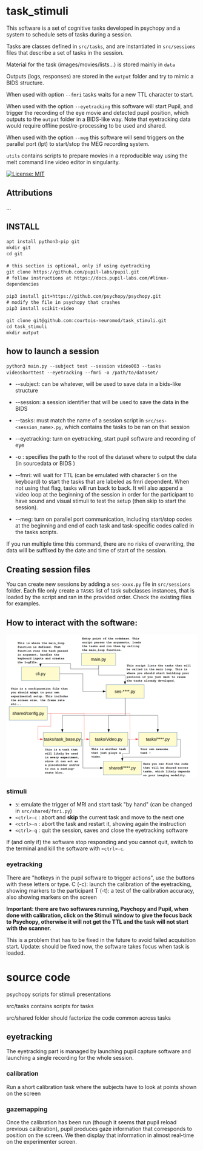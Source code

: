 # task_stimuli

This software is a set of cognitive tasks developed in psychopy and a system to schedule sets of tasks during a session.

Tasks are classes defined in `src/tasks`, and are instantiated in `src/sessions` files that describe a set of tasks in the session.

Material for the task (images/movies/lists...) is stored mainly in `data`

Outputs (logs, responses) are stored in the `output` folder and try to mimic a BIDS structure.

When used with option `--fmri` tasks waits for a new TTL character to start.

When used with the option `--eyetracking` this software will start Pupil, and trigger the recording of the eye movie and detected pupil position, which outputs to the `output` folder in a BIDS-like way.
Note that eyetracking data would require offline post/re-processing to be used and shared.

When used with the option `--meg` this software will send triggers on the parallel port (lpt) to start/stop the MEG recording system.

`utils` contains scripts to prepare movies in a reproducible way using the melt command line video editor in singularity.

[![License: MIT](https://img.shields.io/badge/License-MIT-yellow.svg)](https://opensource.org/licenses/MIT)


## Attributions

...

## INSTALL

```
apt install python3-pip git
mkdir git
cd git

# this section is optional, only if using eyetracking
git clone https://github.com/pupil-labs/pupil.git
# follow instructions at https://docs.pupil-labs.com/#linux-dependencies

pip3 install git+https://github.com/psychopy/psychopy.git
# modify the file in psychopy that crashes
pip3 install scikit-video

git clone git@github.com:courtois-neuromod/task_stimuli.git
cd task_stimuli
mkdir output
```


## how to launch a session

`python3 main.py --subject test --session video003 --tasks videoshorttest --eyetracking --fmri -o /path/to/dataset/`

- --subject: can be whatever, will be used to save data in a bids-like structure
- --session: a session identifier that will be used to save the data in the BIDS
- --tasks: must match the name of a session script in `src/ses-<session_name>.py`, which contains the tasks to be ran on that session
- --eyetracking: turn on eyetracking, start pupil software and recording of eye
- -o : specifies the path to the root of the dataset where to output the data (in sourcedata or BIDS )

- --fmri: will wait for TTL (can be emulated with character `5` on the keyboard) to start the tasks that are labeled as fmri dependent. When not using that flag, tasks will run back to back. It will also append a video loop at the beginning of the session in order for the participant to have sound and visual stimuli to test the setup (then skip to start the session).

- --meg: turn on parallel port communication, including start/stop codes at the beginning and end of each task and task-specific codes called in the tasks scripts.


If you run multiple time this command, there are no risks of overwriting, the data will be suffixed by the date and time of start of the session.

## Creating session files

You can create new sessions by adding a `ses-xxxx.py` file in `src/sessions` folder.
Each file only create a `TASKS` list of task subclasses instances, that is loaded by the script and ran in the provided order.
Check the existing files for examples.

## How to interact with the software:

![alt text](https://github.com/courtois-neuromod/task_stimuli/blob/master/codebase_diagram.tif "Neuromod experimental codebase diagram")

### stimuli

- `5`: emulate the trigger of MRI and start task "by hand" (can be changed in `src/shared/fmri.py`)
- `<ctrl>-c` : abort and **skip** the current task and move to the next one
- `<ctrl>-n` : abort the task and restart it, showing again the instruction
- `<ctrl>-q` : quit the session, saves and close the eyetracking software

If (and only if) the software stop responding and you cannot quit, switch to the terminal and kill the software with `<ctrl>-c`.

### eyetracking

There are "hotkeys in the pupil software to trigger actions", use the buttons with these letters or type.
C (<shift>-c): launch the calibration of the eyetracking, showing markers to the participant
T (<shift>-t): a test of the calibration accuracy, also showing markers on the screen


**Important: there are two softwares running, Psychopy and Pupil, when done with calibration, click on the Stimuli window to give the focus back to Psychopy, otherwise it will not get the TTL and the task will not start with the scanner.**

This is a problem that has to be fixed in the future to avoid failed acquisition start.
Update: should be fixed now, the software takes focus when task is loaded.

# source code

psychopy scripts for stimuli presentations

src/tasks contains scripts for tasks

src/shared folder should factorize the code common across tasks

## eyetracking

The eyetracking part is managed by launching pupil capture software and launching a single recording for the whole session.

### calibration

Run a short calibration task where the subjects have to look at points shown on the screen

### gazemapping

Once the calibration has been run (though it seems that pupil reload previous calibration), pupil produces gaze information that corresponds to position on the screen.
We then display that information in almost real-time on the experimenter screen.
